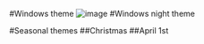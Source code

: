 #Windows theme
![image](https://cloud.githubusercontent.com/assets/11031051/20041578/21267146-a474-11e6-9b2d-34c6f9115a97.png)
#Windows night theme

#Seasonal themes
##Christmas
##April 1st